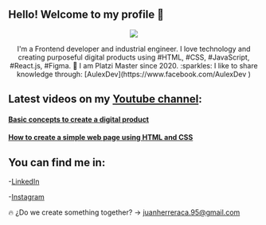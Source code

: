 Hello! Welcome to my profile 👋
-


<p align="center">
     <img src="https://user-images.githubusercontent.com/56690309/109430971-f5915400-79d1-11eb-80cb-a016dc4630b2.jpg">
</p>
<p align="center">
   I'm a Frontend developer and industrial engineer. I love technology and creating purposeful digital products using #HTML, #CSS, #JavaScript, #React.js, #Figma. 
   💚 I am Platzi Master since 2020.
   :sparkles: I like to share knowledge through: [AulexDev](https://www.facebook.com/AulexDev )
     

</p>





## Latest videos on my [Youtube channel](https://www.youtube.com/channel/UCBLtL35DrC7NJijRT6BjZ7w):

#### [Basic concepts to create a digital product](https://www.youtube.com/watch?v=ez7ytschl48&t=10s)
#### [How to create a simple web page using HTML and CSS](https://www.youtube.com/watch?v=0zP57sLhl6o)

## You can find me in:

-[LinkedIn](https://www.linkedin.com/in/juanherreraca/)

-[Instagram](https://www.instagram.com/juanchoherrera27/)


:fire: ¿Do we create something together? -> juanherreraca.95@gmail.com 

<!--
**jshc27/jshc27** is a ✨ _special_ ✨ repository because its `README.md` (this file) appears on your GitHub profile.
-->
